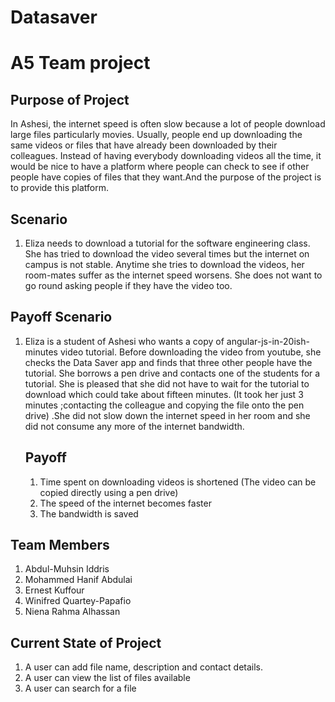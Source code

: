
Datasaver
=========

A5 Team project
===================

Purpose of Project
----------------------
In Ashesi, the internet speed is often slow because a lot of people download large files particularly movies. Usually, people end up downloading the same videos or files that have already been downloaded by their colleagues. Instead of having everybody downloading videos all the time, it would be nice to have a platform where people can check to see if other people have copies of files that they want.And the purpose of the project is to provide this platform.

Scenario
----------------------
1. Eliza needs to download a tutorial for the software engineering class. She has tried to download the video several times    but the internet on campus is not stable. Anytime she tries to download the videos, her room-mates suffer as the           internet speed worsens. She does not want to go round asking people if they have the video too.

Payoff Scenario 
----------------------
1. Eliza is a student of Ashesi who wants a copy of angular-js-in-20ish-minutes video tutorial. Before downloading the        video from youtube, she checks the Data Saver app and finds that three other people have the tutorial. She borrows a pen    drive and contacts one of the students for a tutorial. She is pleased that she did not have to wait for the tutorial to    download which could take about fifteen minutes. (It took her just 3 minutes ;contacting the colleague and copying the     file onto the pen drive) .She did not slow down the internet speed in her room and she did not consume any more of the     internet bandwidth.
   

   Payoff
   -------------
   1.	Time spent on downloading videos is shortened (The video can be copied directly using a pen drive)
   2.	The speed of the internet becomes faster
   3.	The bandwidth is saved

Team Members
---------------------
1. Abdul-Muhsin Iddris
2. Mohammed Hanif Abdulai
3. Ernest Kuffour
4. Winifred Quartey-Papafio
5. Niena Rahma Alhassan

Current State of Project
-------------------------
1. A user can add file name, description and contact details.
2. A user can view the list of files available
3. A user can search for a file

